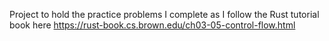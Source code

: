 Project to hold the practice problems I complete as I follow the Rust tutorial book here https://rust-book.cs.brown.edu/ch03-05-control-flow.html